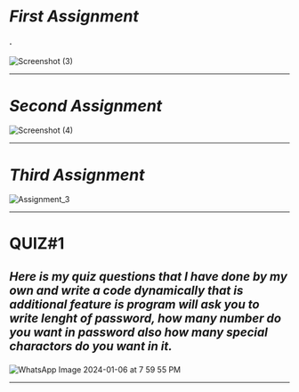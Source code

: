 <h1><i>First Assignment</i></h1>

<h4>.</h4>

![Screenshot (3)](https://github.com/DevByShahzaib/Bano-Qabil-2.0-Flutter/assets/108393358/8b04d44d-c510-4f77-ad7f-f2544acce432)

<hr>

<h1><i>Second Assignment</i></h1>

![Screenshot (4)](https://github.com/DevByShahzaib/Bano-Qabil-2.0-Flutter/assets/108393358/a03ee7d2-8d3c-47ac-a2ae-da6d734a5d43)

<hr>

<h1><i>Third Assignment</i></h1>

![Assignment_3](https://github.com/DevByShahzaib/Bano-Qabil-2.0-Flutter/assets/108393358/da9153ca-bd73-4f0e-a8cb-9081e4228937)

<hr>

<h1>QUIZ#1</h1>
<h2><p><i>Here is my quiz questions that I have done by my own and write a code dynamically that is additional feature is program will ask you to write lenght of password, how many number do you want in password also how many special charactors do you want in it.</i></p></h2>

![WhatsApp Image 2024-01-06 at 7 59 55 PM](https://github.com/DevByShahzaib/Bano-Qabil-2.0-Flutter/assets/108393358/6a7d6182-dc1f-477d-9e35-1a10e27a78e2)

<hr>

